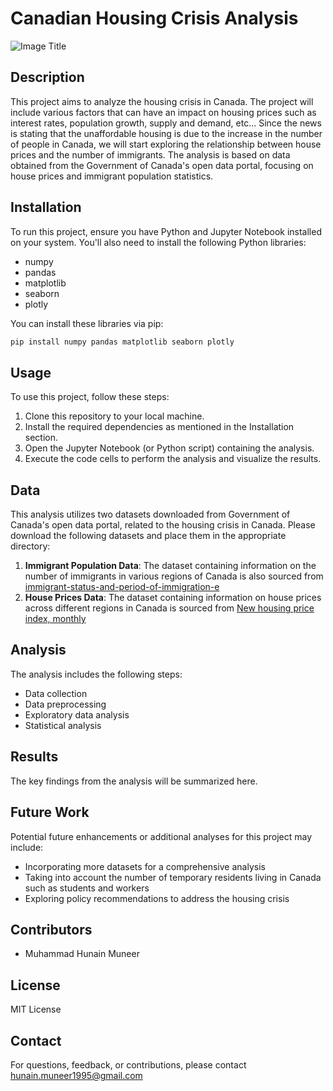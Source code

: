 # Canadian Housing Crisis Analysis

![Image Title](https://i.ytimg.com/vi/JKsBwSuqWAU/maxresdefault.jpg)

## Description
This project aims to analyze the housing crisis in Canada. The project will include various factors that can have an impact on housing prices such as interest rates, population growth, supply and demand, etc... Since the news is stating that the unaffordable housing is due to the increase in the number of people in Canada, we will start exploring the relationship between house prices and the number of immigrants. The analysis is based on data obtained from the Government of Canada's open data portal, focusing on house prices and immigrant population statistics.

## Installation
To run this project, ensure you have Python and Jupyter Notebook installed on your system. You'll also need to install the following Python libraries:
- numpy
- pandas
- matplotlib
- seaborn
- plotly

You can install these libraries via pip:

```bash
pip install numpy pandas matplotlib seaborn plotly
```

## Usage
To use this project, follow these steps:
1. Clone this repository to your local machine.
2. Install the required dependencies as mentioned in the Installation section.
3. Open the Jupyter Notebook (or Python script) containing the analysis.
4. Execute the code cells to perform the analysis and visualize the results.

## Data
This analysis utilizes two datasets downloaded from Government of Canada's open data portal, related to the housing crisis in Canada. Please download the following datasets and place them in the appropriate directory:
1. **Immigrant Population Data**: The dataset containing information on the number of immigrants in various regions of Canada is also sourced from [immigrant-status-and-period-of-immigration-e](https://open.canada.ca/data/en/dataset/9adddd8a-e15b-497c-86af-641457a78bea/resource/255012de-7f8a-4f5e-b62a-bc438dc89543)
2. **House Prices Data**: The dataset containing information on house prices across different regions in Canada is sourced from [New housing price index, monthly](https://open.canada.ca/data/en/dataset/324befd1-893b-42e6-bece-6d30af3dd9f1)

## Analysis
The analysis includes the following steps:
- Data collection
- Data preprocessing
- Exploratory data analysis
- Statistical analysis

## Results
The key findings from the analysis will be summarized here.

## Future Work
Potential future enhancements or additional analyses for this project may include:
- Incorporating more datasets for a comprehensive analysis
- Taking into account the number of temporary residents living in Canada such as students and workers
- Exploring policy recommendations to address the housing crisis

## Contributors
- Muhammad Hunain Muneer

## License
MIT License

## Contact
For questions, feedback, or contributions, please contact hunain.muneer1995@gmail.com
